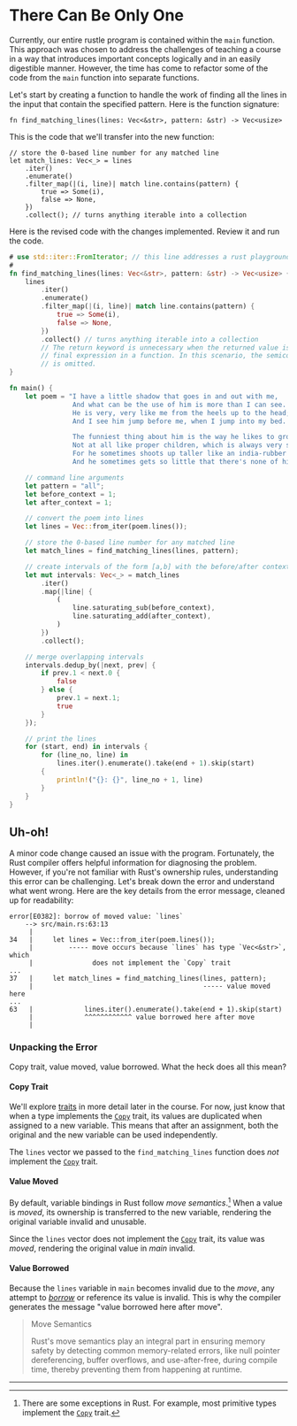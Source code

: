 # There Can Be Only One

Currently, our entire rustle program is contained within the `main` function.
This approach was chosen to address the challenges of teaching a course in a way
that introduces important concepts logically and in an easily digestible manner.
However, the time has come to refactor some of the code from the `main` function
into separate functions.

Let's start by creating a function to handle the work of finding all the lines
in the input that contain the specified pattern. Here is the function signature:

```rust,noplayground
fn find_matching_lines(lines: Vec<&str>, pattern: &str) -> Vec<usize>
```

This is the code that we'll transfer into the new function:

```rust,noplayground
// store the 0-based line number for any matched line
let match_lines: Vec<_> = lines
    .iter()
    .enumerate()
    .filter_map(|(i, line)| match line.contains(pattern) {
        true => Some(i),
        false => None,
    })
    .collect(); // turns anything iterable into a collection
```

Here is the revised code with the changes implemented. Review it and run the
code.

```rust
# use std::iter::FromIterator; // this line addresses a rust playground bug
#
fn find_matching_lines(lines: Vec<&str>, pattern: &str) -> Vec<usize> {
    lines
        .iter()
        .enumerate()
        .filter_map(|(i, line)| match line.contains(pattern) {
            true => Some(i),
            false => None,
        })
        .collect() // turns anything iterable into a collection
        // The return keyword is unnecessary when the returned value is the
        // final expression in a function. In this scenario, the semicolon (;)
        // is omitted.
}

fn main() {
    let poem = "I have a little shadow that goes in and out with me,
                And what can be the use of him is more than I can see.
                He is very, very like me from the heels up to the head;
                And I see him jump before me, when I jump into my bed.

                The funniest thing about him is the way he likes to grow -
                Not at all like proper children, which is always very slow;
                For he sometimes shoots up taller like an india-rubber ball,
                And he sometimes gets so little that there's none of him at all.";

    // command line arguments
    let pattern = "all";
    let before_context = 1;
    let after_context = 1;

    // convert the poem into lines
    let lines = Vec::from_iter(poem.lines());

    // store the 0-based line number for any matched line
    let match_lines = find_matching_lines(lines, pattern);

    // create intervals of the form [a,b] with the before/after context
    let mut intervals: Vec<_> = match_lines
        .iter()
        .map(|line| {
            (
                line.saturating_sub(before_context),
                line.saturating_add(after_context),
            )
        })
        .collect();

    // merge overlapping intervals
    intervals.dedup_by(|next, prev| {
        if prev.1 < next.0 {
            false
        } else {
            prev.1 = next.1;
            true
        }
    });

    // print the lines
    for (start, end) in intervals {
        for (line_no, line) in
            lines.iter().enumerate().take(end + 1).skip(start)
        {
            println!("{}: {}", line_no + 1, line)
        }
    }
}
```

## Uh-oh!

A minor code change caused an issue with the program. Fortunately, the Rust
compiler offers helpful information for diagnosing the problem. However, if
you're not familiar with Rust's ownership rules, understanding this error can be
challenging. Let's break down the error and understand what went wrong. Here are
the key details from the error message, cleaned up for readability:

```text
error[E0382]: borrow of moved value: `lines`
    --> src/main.rs:63:13
     |
34   |     let lines = Vec::from_iter(poem.lines());
     |         ----- move occurs because `lines` has type `Vec<&str>`, which
     |               does not implement the `Copy` trait
...
37   |     let match_lines = find_matching_lines(lines, pattern);
     |                                           ----- value moved here
...
63   |             lines.iter().enumerate().take(end + 1).skip(start)
     |             ^^^^^^^^^^^^ value borrowed here after move
     |
```

### Unpacking the Error

Copy trait, value moved, value borrowed. What the heck does all this mean?

#### Copy Trait

We'll explore [traits] in more detail later in the course. For now, just know
that when a type implements the [`Copy`] trait, its values are duplicated when
assigned to a new variable. This means that after an assignment, both the
original and the new variable can be used independently.

The `lines` vector we passed to the `find_matching_lines` function does _not_
implement the [`Copy`] trait.

#### Value Moved

By default, variable bindings in Rust follow _move semantics_.[^1] When a value
is _moved_, its ownership is transferred to the new variable, rendering the
original variable invalid and unusable.

Since the `lines` vector does not implement the [`Copy`] trait, its value was
_moved_, rendering the original value in _main_ invalid.

#### Value Borrowed

Because the `lines` variable in `main` becomes invalid due to the _move_, any
attempt to [_borrow_] or reference its value is invalid. This is why the
compiler generates the message "value borrowed here after move".

> Move Semantics
>
> Rust's move semantics play an integral part in ensuring memory safety by
> detecting common memory-related errors, like null pointer dereferencing,
> buffer overflows, and use-after-free, during compile time, thereby preventing
> them from happening at runtime.

[traits]: https://doc.rust-lang.org/book/ch10-02-traits.html
[`Copy`]: https://doc.rust-lang.org/std/marker/trait.Copy.html
[_borrow_]:
  https://doc.rust-lang.org/book/ch04-02-references-and-borrowing.html#references-and-borrowing

---

[^1]:
    There are some exceptions in Rust. For example, most primitive types
    implement the [`Copy`] trait.
